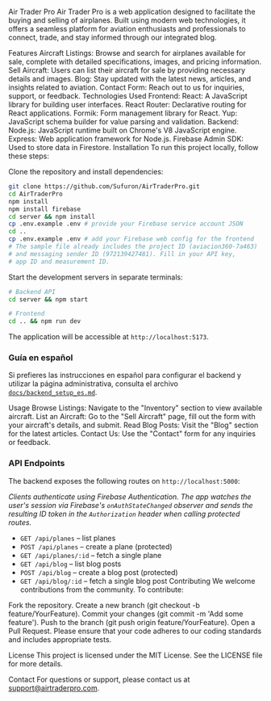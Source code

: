Air Trader Pro
Air Trader Pro is a web application designed to facilitate the buying and selling of airplanes. Built using modern web technologies, it offers a seamless platform for aviation enthusiasts and professionals to connect, trade, and stay informed through our integrated blog.

Features
Aircraft Listings: Browse and search for airplanes available for sale, complete with detailed specifications, images, and pricing information.
Sell Aircraft: Users can list their aircraft for sale by providing necessary details and images.
Blog: Stay updated with the latest news, articles, and insights related to aviation.
Contact Form: Reach out to us for inquiries, support, or feedback.
Technologies Used
Frontend:
React: A JavaScript library for building user interfaces.
React Router: Declarative routing for React applications.
Formik: Form management library for React.
Yup: JavaScript schema builder for value parsing and validation.
Backend:
Node.js: JavaScript runtime built on Chrome's V8 JavaScript engine.
Express: Web application framework for Node.js.
Firebase Admin SDK: Used to store data in Firestore.
Installation
To run this project locally, follow these steps:

Clone the repository and install dependencies:

```bash
git clone https://github.com/Sufuron/AirTraderPro.git
cd AirTraderPro
npm install
npm install firebase
cd server && npm install
cp .env.example .env # provide your Firebase service account JSON
cd ..
cp .env.example .env # add your Firebase web config for the frontend
# The sample file already includes the project ID (aviacion360-7a463)
# and messaging sender ID (972139427481). Fill in your API key,
# app ID and measurement ID.
```

Start the development servers in separate terminals:

```bash
# Backend API
cd server && npm start

# Frontend
cd .. && npm run dev
```

The application will be accessible at `http://localhost:5173`.

### Guía en español

Si prefieres las instrucciones en español para configurar el backend y utilizar
la página administrativa, consulta el archivo
[`docs/backend_setup_es.md`](docs/backend_setup_es.md).

Usage
Browse Listings: Navigate to the "Inventory" section to view available aircraft.
List an Aircraft: Go to the "Sell Aircraft" page, fill out the form with your aircraft's details, and submit.
Read Blog Posts: Visit the "Blog" section for the latest articles.
Contact Us: Use the "Contact" form for any inquiries or feedback.

### API Endpoints

The backend exposes the following routes on `http://localhost:5000`:

*Clients authenticate using Firebase Authentication. The app watches the user's session
via Firebase's `onAuthStateChanged` observer and sends the resulting ID token in the
`Authorization` header when calling protected routes.*

- `GET /api/planes` – list planes
- `POST /api/planes` – create a plane (protected)
- `GET /api/planes/:id` – fetch a single plane
- `GET /api/blog` – list blog posts
- `POST /api/blog` – create a blog post (protected)
- `GET /api/blog/:id` – fetch a single blog post
Contributing
We welcome contributions from the community. To contribute:

Fork the repository.
Create a new branch (git checkout -b feature/YourFeature).
Commit your changes (git commit -m 'Add some feature').
Push to the branch (git push origin feature/YourFeature).
Open a Pull Request.
Please ensure that your code adheres to our coding standards and includes appropriate tests.

License
This project is licensed under the MIT License. See the LICENSE file for more details.

Contact
For questions or support, please contact us at support@airtraderpro.com.